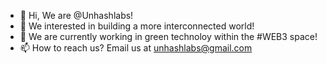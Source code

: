 - 👋 Hi, We are @Unhashlabs! 
- 👀 We interested in building a more interconnected world! 
- 🌱 We are currently working in green technoloy within the #WEB3 space! 
- 📫 How to reach us? Email us at unhashlabs@gmail.com

<!---
--->

